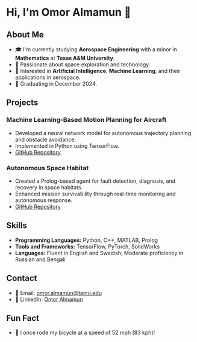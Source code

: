 # Hi, I'm Omor Almamun 👋

## About Me
- 🎓 I'm currently studying **Aerospace Engineering** with a minor in **Mathematics** at **Texas A&M University**.
- 🚀 Passionate about space exploration and technology.
- 🧠 Interested in **Artificial Intelligence**, **Machine Learning**, and their applications in aerospace.
- 💼 Graduating in December 2024.

## Projects
### Machine Learning-Based Motion Planning for Aircraft
- Developed a neural network model for autonomous trajectory planning and obstacle avoidance.
- Implemented in Python using TensorFlow.
- [GitHub Repository](https://github.com/yourusername/ml-motion-planning)

### Autonomous Space Habitat
- Created a Prolog-based agent for fault detection, diagnosis, and recovery in space habitats.
- Enhanced mission survivability through real-time monitoring and autonomous response.
- [GitHub Repository](https://github.com/yourusername/autonomous-space-habitat)

## Skills
- **Programming Languages:** Python, C++, MATLAB, Prolog
- **Tools and Frameworks:** TensorFlow, PyTorch, SolidWorks
- **Languages:** Fluent in English and Swedish; Moderate proficiency in Russian and Bengali

## Contact
- 📧 Email: [omor.almamun@tamu.edu](mailto:omor.almamun@tamu.edu)
- 💼 LinkedIn: [Omor Almamun](https://www.linkedin.com/in/omor-almamun/)

## Fun Fact
- 🚴 I once rode my bicycle at a speed of 52 mph (83 kph)!
